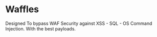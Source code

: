 # Waffles
Designed To bypass WAF Security against XSS - SQL - OS Command Injection. With the best payloads.
